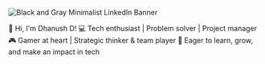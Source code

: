 ![Black and Gray Minimalist LinkedIn Banner](https://github.com/user-attachments/assets/e322bf44-d633-47fc-9a37-f232c2b04482)

👋 Hi, I'm Dhanush D!
💻 Tech enthusiast | Problem solver | Project manager
🎮 Gamer at heart | Strategic thinker & team player
🚀 Eager to learn, grow, and make an impact in tech
